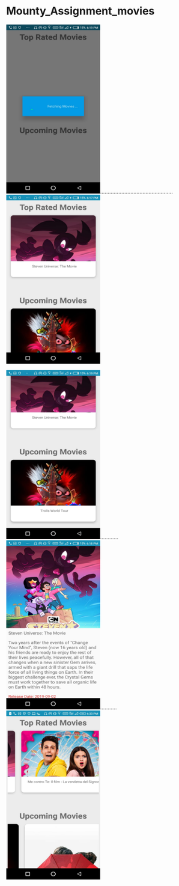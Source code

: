 # Mounty_Assignment_movies

<img src="https://github.com/komal-kss/Mounty_Assignment_movies/blob/master/Images/m1.jpeg"
alt="" width="250" height="450" />................................................<img src="https://github.com/komal-kss/Mounty_Assignment_movies/blob/master/Images/m2.jpeg"
alt="" width="250" height="450" />


<img src="https://github.com/komal-kss/Mounty_Assignment_movies/blob/master/Images/m3.jpeg"
alt="" width="250" height="450" />............<img src="https://github.com/komal-kss/Mounty_Assignment_movies/blob/master/Images/m4.jpeg"
alt="" width="250" height="450" />........... <img src="https://github.com/komal-kss/Mounty_Assignment_movies/blob/master/Images/m5.jpeg"
alt="" width="250" height="450" />
